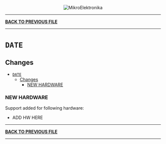 <p align="center">
  <img src="http://www.mikroe.com/img/designs/beta/logo_small.png?raw=true" alt="MikroElektronika"/>
</p>

---

**[BACK TO PREVIOUS FILE](../changelog.md)**

---

# `DATE`

## Changes

+ [`DATE`](#date)
  + [Changes](#changes)
    + [NEW HARDWARE](#new-hardware)

### NEW HARDWARE

Support added for following hardware:

+ ADD HW HERE

---

**[BACK TO PREVIOUS FILE](../changelog.md)**

---

